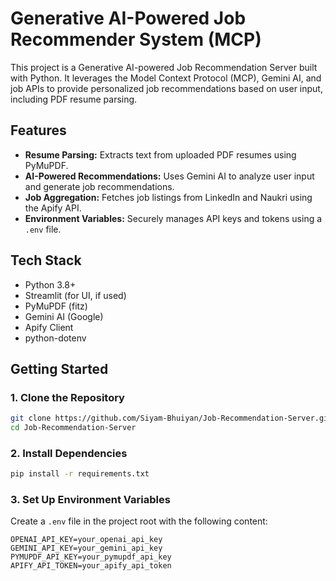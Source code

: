 # Generative AI-Powered Job Recommender System (MCP)

This project is a Generative AI-powered Job Recommendation Server built with Python. It leverages the Model Context Protocol (MCP), Gemini AI, and job APIs to provide personalized job recommendations based on user input, including PDF resume parsing.

## Features
- **Resume Parsing:** Extracts text from uploaded PDF resumes using PyMuPDF.
- **AI-Powered Recommendations:** Uses Gemini AI to analyze user input and generate job recommendations.
- **Job Aggregation:** Fetches job listings from LinkedIn and Naukri using the Apify API.
- **Environment Variables:** Securely manages API keys and tokens using a `.env` file.

## Tech Stack
- Python 3.8+
- Streamlit (for UI, if used)
- PyMuPDF (fitz)
- Gemini AI (Google)
- Apify Client
- python-dotenv

## Getting Started

### 1. Clone the Repository
```bash
git clone https://github.com/Siyam-Bhuiyan/Job-Recommendation-Server.git
cd Job-Recommendation-Server
```

### 2. Install Dependencies
```bash
pip install -r requirements.txt
```

### 3. Set Up Environment Variables
Create a `.env` file in the project root with the following content:
```env
OPENAI_API_KEY=your_openai_api_key
GEMINI_API_KEY=your_gemini_api_key
PYMUPDF_API_KEY=your_pymupdf_api_key
APIFY_API_TOKEN=your_apify_api_token
```


